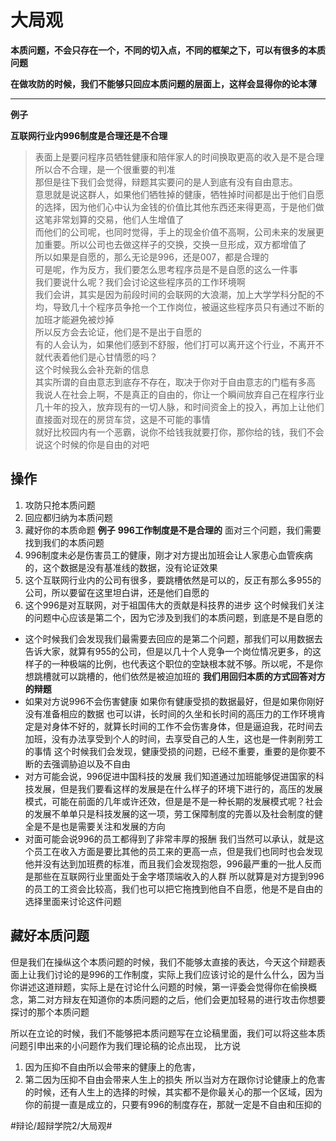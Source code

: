 # 大局观
**本质问题，不会只存在一个，不同的切入点，不同的框架之下，可以有很多的本质问题**

**在做攻防的时候，我们不能够只回应本质问题的层面上，这样会显得你的论本薄**

----
**例子**

**互联网行业内996制度是合理还是不合理**
> 表面上是要问程序员牺牲健康和陪伴家人的时间换取更高的收入是不是合理  
> 所以合不合理，是一个很重要的判准  
> 那但是往下我们会觉得，辩题其实要问的是人到底有没有自由意志。  
> 意思就是说这群人，如果他们牺牲掉的健康，牺牲掉时间都是出于他们自愿的选择，因为他们心中认为金钱的价值比其他东西还来得更高，于是他们做这笔非常划算的交易，他们人生增值了  
> 而他们的公司呢，也同时觉得，手上的现金价值不高啊，公司未来的发展更加重要。所以公司也去做这样子的交换，交换一旦形成，双方都增值了  
> 所以如果是自愿的，那么无论是996，还是007，都是合理的  
> 可是呢，作为反方，我们要怎么思考程序员是不是自愿的这么一件事  
> 我们要说什么呢？我们会讨论这些程序员的工作环境啊  
> 我们会讲，其实是因为前段时间的会联网的大浪潮，加上大学学科分配的不均，导致几十个程序员争抢一个工作岗位，被逼这些程序员只有通过不断的加班才能避免被炒掉  
> 所以反方会去论证，他们是不是出于自愿的  
> 有的人会认为，如果他们感到不舒服，他们打可以离开这个行业，不离开不就代表着他们是心甘情愿的吗？  
> 这个时候我么会补充新的信息  
> 其实所谓的自由意志到底存不存在，取决于你对于自由意志的门槛有多高  
> 我说人在社会上啊，不是真正的自由的，你让一个瞬间放弃自己在程序行业几十年的投入，放弃现有的一切人脉，和时间资金上的投入，再加上让他们直接面对现在的房贷车贷，这是不可能的事情  
就好比校园内有一个恶霸，说你不给钱我就要打你，那你给的钱，我们不会说这个时候的你是自由的对吧

## 操作
1. 攻防只抢本质问题
2. 回应都归纳为本质问题
3. 藏好你的本质命题
**例子**
**996工作制度是不是合理的**
面对三个问题，我们需要找到我们的本质问题
1. 996制度未必是伤害员工的健康，刚才对方提出加班会让人家患心血管疾病的，这个数据是没有基准线的数据，没有论证效果
2. 这个互联网行业内的公司有很多，要跳槽依然是可以的，反正有那么多955的公司，所以要留在这里坦白讲，还是他们自愿的
3. 这个996是对互联网，对于祖国伟大的贡献是科技界的进步
这个时候我们关注的问题中心应该是第二个，因为它涉及到我们的本质问题，到底是不是自愿的
* 这个时候我们会发现我们最需要去回应的是第二个问题，那我们可以用数据去告诉大家，就算有955的公司，但是以几十个人竞争一个岗位情况更多，的这样子的一种极端的比例，也代表这个职位的空缺根本就不够。所以呢，不是你想跳槽就可以跳槽的，他们依然是被迫加班的
**我们用回归本质的方式回答对方的辩题**
* 如果对方说996不会伤害健康
如果你有健康受损的数据最好，但是如果你刚好没有准备相应的数据
也可以讲，长时间的久坐和长时间的高压力的工作环境肯定是对身体不好的，就算长时间的工作不会伤害身体，但是逼迫我，花时间去加班，没有办法享受到个人的时间，去享受自己的人生，这也是一件剥削劳工的事情
这个时候我们会发现，健康受损的问题，已经不重要，重要的是你要不断的去强调胁迫以及不自由
* 对方可能会说，996促进中国科技的发展
我们知道通过加班能够促进国家的科技发展，但是我们要看这样的发展是在什么样子的环境下进行的，高压的发展模式，可能在前面的几年或许还效，但是是不是一种长期的发展模式呢？社会的发展不单单只是科技发展的这一项，劳工保障制度的完善以及社会制度的健全是不是也是需要关注和发展的方向
* 对面可能会说996的员工都得到了非常丰厚的报酬
我们当然可以承认，就是这个员工在收入方面是要比其他的员工来的更高一点，但是我们也同时也会发现他并没有达到加班费的标准，而且我们会发现抱怨，996最严重的一批人反而是那些在互联网行业里面处于金字塔顶端收入的人群
所以就算是对方提到996的员工的工资会比较高，我们也可以把它拖拽到他自不自愿，他是不是自由的选择里面来讨论这件问题

## 藏好本质问题
但是我们在操纵这个本质问题的时候，我们不能够太直接的表达，今天这个辩题表面上让我们讨论的是996的工作制度，实际上我们应该讨论的是什么什么，因为当你讲述这道辩题，实际上是在讨论什么问题的时候，第一评委会觉得你在偷换概念，第二对方辩友在知道你的本质问题的之后，他们会更加轻易的进行攻击你想要探讨的那个本质问题

所以在立论的时候，我们不能够把本质问题写在立论稿里面，我们可以将这些本质问题引申出来的小问题作为我们理论稿的论点出现，
比方说
1. 因为压抑不自由所以会带来的健康上的危害，
2. 第二因为压抑不自由会带来人生上的损失
所以当对方在跟你讨论健康上的危害的时候，还有人生上的选择的时候，其实都不是你最关心的那一个区域，因为你的前提一直是成立的，只要有996的制度存在，那就一定是不自由和压抑的

















#辩论/超辩学院2/大局观#
